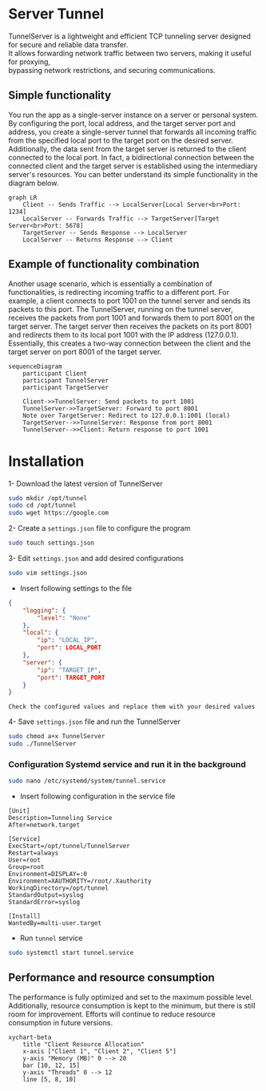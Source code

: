 # Server Tunnel

TunnelServer is a lightweight and efficient TCP tunneling server designed for secure and reliable data transfer.  
It allows forwarding network traffic between two servers, making it useful for proxying,  
bypassing network restrictions, and securing communications.

## Simple functionality

You run the app as a single-server instance on a server or personal system. 
By configuring the port, local address, and the target server port and address, you create a single-server tunnel that forwards all incoming traffic from the specified local port to the target port on the desired server. 
Additionally, the data sent from the target server is returned to the client connected to the local port. 
In fact, a bidirectional connection between the connected client and the target server is established using the intermediary server's resources.
You can better understand its simple functionality in the diagram below.

```mermaid
graph LR
    Client -- Sends Traffic --> LocalServer[Local Server<br>Port: 1234]
    LocalServer -- Forwards Traffic --> TargetServer[Target Server<br>Port: 5678]
    TargetServer -- Sends Response --> LocalServer
    LocalServer -- Returns Response --> Client
```

## Example of functionality combination

Another usage scenario, which is essentially a combination of functionalities, is redirecting incoming traffic to a different port. 
For example, a client connects to port 1001 on the tunnel server and sends its packets to this port. The TunnelServer, running on the tunnel server, receives the packets from port 1001 and forwards them to port 8001 on the target server. The target server then receives the packets on its port 8001 and redirects them to its local port 1001 with the IP address (127.0.0.1). Essentially, this creates a two-way connection between the client and the target server on port 8001 of the target server.

```mermaid
sequenceDiagram
    participant Client
    participant TunnelServer
    participant TargetServer

    Client->>TunnelServer: Send packets to port 1001
    TunnelServer->>TargetServer: Forward to port 8001
    Note over TargetServer: Redirect to 127.0.0.1:1001 (local)
    TargetServer-->>TunnelServer: Response from port 8001
    TunnelServer-->>Client: Return response to port 1001
```

# Installation
1- Download the latest version of TunnelServer
```bash
sudo mkdir /opt/tunnel
sudo cd /opt/tunnel
sudo wget https://google.com
```

2- Create a `settings.json` file to configure the program
```bash
sudo touch settings.json
```

3- Edit `settings.json` and add desired configurations
```bash
sudo vim settings.json
```
- Insert following settings to the file
```json
{
    "logging": {
        "level": "None"
    },
    "local": {
        "ip": "LOCAL_IP",
        "port": LOCAL_PORT
    },
    "server": {
        "ip": "TARGET_IP",
        "port": TARGET_PORT
    }
}
```
`` Check the configured values and replace them with your desired values ``

4- Save `settings.json` file and run the TunnelServer
```bash
sudo chmod a+x TunnelServer
sudo ./TunnelServer
```

### Configuration Systemd service and run it in the background
```bash
sudo nano /etc/systemd/system/tunnel.service
```
- Insert following configuration in the service file
```text
[Unit]
Description=Tunneling Service
After=network.target

[Service]
ExecStart=/opt/tunnel/TunnelServer
Restart=always
User=root
Group=root
Environment=DISPLAY=:0
Environment=XAUTHORITY=/root/.Xauthority
WorkingDirectory=/opt/tunnel
StandardOutput=syslog
StandardError=syslog

[Install]
WantedBy=multi-user.target
```
- Run `tunnel` service
```bash
sudo systemctl start tunnel.service
```

## Performance and resource consumption

The performance is fully optimized and set to the maximum possible level. 
Additionally, resource consumption is kept to the minimum, but there is still room for improvement. 
Efforts will continue to reduce resource consumption in future versions.

```mermaid
xychart-beta
    title "Client Resource Allocation"
    x-axis ["Client 1", "Client 2", "Client 5"]
    y-axis "Memory (MB)" 0 --> 20
    bar [10, 12, 15]
    y-axis "Threads" 0 --> 12
    line [5, 8, 10]
```